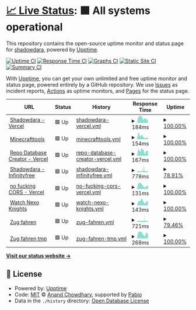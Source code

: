 # [📈 Live Status](https://shadowdara.github.io/upptime): <!--live status--> **🟩 All systems operational**

This repository contains the open-source uptime monitor and status page for [shadowdara](shadowdara.github.io), powered by [Upptime](https://github.com/upptime/upptime).

[![Uptime CI](https://github.com/shadowdara/upptime/workflows/Uptime%20CI/badge.svg)](https://github.com/shadowdara/upptime/actions?query=workflow%3A%22Uptime+CI%22)
[![Response Time CI](https://github.com/shadowdara/upptime/workflows/Response%20Time%20CI/badge.svg)](https://github.com/shadowdara/upptime/actions?query=workflow%3A%22Response+Time+CI%22)
[![Graphs CI](https://github.com/shadowdara/upptime/workflows/Graphs%20CI/badge.svg)](https://github.com/shadowdara/upptime/actions?query=workflow%3A%22Graphs+CI%22)
[![Static Site CI](https://github.com/shadowdara/upptime/workflows/Static%20Site%20CI/badge.svg)](https://github.com/shadowdara/upptime/actions?query=workflow%3A%22Static+Site+CI%22)
[![Summary CI](https://github.com/shadowdara/upptime/workflows/Summary%20CI/badge.svg)](https://github.com/shadowdara/upptime/actions?query=workflow%3A%22Summary+CI%22)

With [Upptime](https://upptime.js.org), you can get your own unlimited and free uptime monitor and status page, powered entirely by a GitHub repository. We use [Issues](https://github.com/shadowdara/upptime/issues) as incident reports, [Actions](https://github.com/shadowdara/upptime/actions) as uptime monitors, and [Pages](https://shadowdara.github.io/upptime) for the status page.

<!--start: status pages-->
<!-- This summary is generated by Upptime (https://github.com/upptime/upptime) -->
<!-- Do not edit this manually, your changes will be overwritten -->
<!-- prettier-ignore -->
| URL | Status | History | Response Time | Uptime |
| --- | ------ | ------- | ------------- | ------ |
| <img alt="" src="https://icons.duckduckgo.com/ip3/shadowdara.vercel.app.ico" height="13"> [Shadowdara - Vercel](https://shadowdara.vercel.app/) | 🟩 Up | [shadowdara-vercel.yml](https://github.com/ShadowDara/upptime/commits/HEAD/history/shadowdara-vercel.yml) | <details><summary><img alt="Response time graph" src="./graphs/shadowdara-vercel/response-time-week.png" height="20"> 184ms</summary><br><a href="https://shadowdara.github.io/upptime/history/shadowdara-vercel"><img alt="Response time 169" src="https://img.shields.io/endpoint?url=https%3A%2F%2Fraw.githubusercontent.com%2FShadowDara%2Fupptime%2FHEAD%2Fapi%2Fshadowdara-vercel%2Fresponse-time.json"></a><br><a href="https://shadowdara.github.io/upptime/history/shadowdara-vercel"><img alt="24-hour response time 86" src="https://img.shields.io/endpoint?url=https%3A%2F%2Fraw.githubusercontent.com%2FShadowDara%2Fupptime%2FHEAD%2Fapi%2Fshadowdara-vercel%2Fresponse-time-day.json"></a><br><a href="https://shadowdara.github.io/upptime/history/shadowdara-vercel"><img alt="7-day response time 184" src="https://img.shields.io/endpoint?url=https%3A%2F%2Fraw.githubusercontent.com%2FShadowDara%2Fupptime%2FHEAD%2Fapi%2Fshadowdara-vercel%2Fresponse-time-week.json"></a><br><a href="https://shadowdara.github.io/upptime/history/shadowdara-vercel"><img alt="30-day response time 175" src="https://img.shields.io/endpoint?url=https%3A%2F%2Fraw.githubusercontent.com%2FShadowDara%2Fupptime%2FHEAD%2Fapi%2Fshadowdara-vercel%2Fresponse-time-month.json"></a><br><a href="https://shadowdara.github.io/upptime/history/shadowdara-vercel"><img alt="1-year response time 169" src="https://img.shields.io/endpoint?url=https%3A%2F%2Fraw.githubusercontent.com%2FShadowDara%2Fupptime%2FHEAD%2Fapi%2Fshadowdara-vercel%2Fresponse-time-year.json"></a></details> | <details><summary><a href="https://shadowdara.github.io/upptime/history/shadowdara-vercel">100.00%</a></summary><a href="https://shadowdara.github.io/upptime/history/shadowdara-vercel"><img alt="All-time uptime 99.85%" src="https://img.shields.io/endpoint?url=https%3A%2F%2Fraw.githubusercontent.com%2FShadowDara%2Fupptime%2FHEAD%2Fapi%2Fshadowdara-vercel%2Fuptime.json"></a><br><a href="https://shadowdara.github.io/upptime/history/shadowdara-vercel"><img alt="24-hour uptime 100.00%" src="https://img.shields.io/endpoint?url=https%3A%2F%2Fraw.githubusercontent.com%2FShadowDara%2Fupptime%2FHEAD%2Fapi%2Fshadowdara-vercel%2Fuptime-day.json"></a><br><a href="https://shadowdara.github.io/upptime/history/shadowdara-vercel"><img alt="7-day uptime 100.00%" src="https://img.shields.io/endpoint?url=https%3A%2F%2Fraw.githubusercontent.com%2FShadowDara%2Fupptime%2FHEAD%2Fapi%2Fshadowdara-vercel%2Fuptime-week.json"></a><br><a href="https://shadowdara.github.io/upptime/history/shadowdara-vercel"><img alt="30-day uptime 99.51%" src="https://img.shields.io/endpoint?url=https%3A%2F%2Fraw.githubusercontent.com%2FShadowDara%2Fupptime%2FHEAD%2Fapi%2Fshadowdara-vercel%2Fuptime-month.json"></a><br><a href="https://shadowdara.github.io/upptime/history/shadowdara-vercel"><img alt="1-year uptime 99.85%" src="https://img.shields.io/endpoint?url=https%3A%2F%2Fraw.githubusercontent.com%2FShadowDara%2Fupptime%2FHEAD%2Fapi%2Fshadowdara-vercel%2Fuptime-year.json"></a></details>
| <img alt="" src="https://icons.duckduckgo.com/ip3/minecrafttools.vercel.app.ico" height="13"> [Minecrafttools](https://minecrafttools.vercel.app/) | 🟩 Up | [minecrafttools.yml](https://github.com/ShadowDara/upptime/commits/HEAD/history/minecrafttools.yml) | <details><summary><img alt="Response time graph" src="./graphs/minecrafttools/response-time-week.png" height="20"> 154ms</summary><br><a href="https://shadowdara.github.io/upptime/history/minecrafttools"><img alt="Response time 153" src="https://img.shields.io/endpoint?url=https%3A%2F%2Fraw.githubusercontent.com%2FShadowDara%2Fupptime%2FHEAD%2Fapi%2Fminecrafttools%2Fresponse-time.json"></a><br><a href="https://shadowdara.github.io/upptime/history/minecrafttools"><img alt="24-hour response time 84" src="https://img.shields.io/endpoint?url=https%3A%2F%2Fraw.githubusercontent.com%2FShadowDara%2Fupptime%2FHEAD%2Fapi%2Fminecrafttools%2Fresponse-time-day.json"></a><br><a href="https://shadowdara.github.io/upptime/history/minecrafttools"><img alt="7-day response time 154" src="https://img.shields.io/endpoint?url=https%3A%2F%2Fraw.githubusercontent.com%2FShadowDara%2Fupptime%2FHEAD%2Fapi%2Fminecrafttools%2Fresponse-time-week.json"></a><br><a href="https://shadowdara.github.io/upptime/history/minecrafttools"><img alt="30-day response time 154" src="https://img.shields.io/endpoint?url=https%3A%2F%2Fraw.githubusercontent.com%2FShadowDara%2Fupptime%2FHEAD%2Fapi%2Fminecrafttools%2Fresponse-time-month.json"></a><br><a href="https://shadowdara.github.io/upptime/history/minecrafttools"><img alt="1-year response time 153" src="https://img.shields.io/endpoint?url=https%3A%2F%2Fraw.githubusercontent.com%2FShadowDara%2Fupptime%2FHEAD%2Fapi%2Fminecrafttools%2Fresponse-time-year.json"></a></details> | <details><summary><a href="https://shadowdara.github.io/upptime/history/minecrafttools">100.00%</a></summary><a href="https://shadowdara.github.io/upptime/history/minecrafttools"><img alt="All-time uptime 99.71%" src="https://img.shields.io/endpoint?url=https%3A%2F%2Fraw.githubusercontent.com%2FShadowDara%2Fupptime%2FHEAD%2Fapi%2Fminecrafttools%2Fuptime.json"></a><br><a href="https://shadowdara.github.io/upptime/history/minecrafttools"><img alt="24-hour uptime 100.00%" src="https://img.shields.io/endpoint?url=https%3A%2F%2Fraw.githubusercontent.com%2FShadowDara%2Fupptime%2FHEAD%2Fapi%2Fminecrafttools%2Fuptime-day.json"></a><br><a href="https://shadowdara.github.io/upptime/history/minecrafttools"><img alt="7-day uptime 100.00%" src="https://img.shields.io/endpoint?url=https%3A%2F%2Fraw.githubusercontent.com%2FShadowDara%2Fupptime%2FHEAD%2Fapi%2Fminecrafttools%2Fuptime-week.json"></a><br><a href="https://shadowdara.github.io/upptime/history/minecrafttools"><img alt="30-day uptime 99.52%" src="https://img.shields.io/endpoint?url=https%3A%2F%2Fraw.githubusercontent.com%2FShadowDara%2Fupptime%2FHEAD%2Fapi%2Fminecrafttools%2Fuptime-month.json"></a><br><a href="https://shadowdara.github.io/upptime/history/minecrafttools"><img alt="1-year uptime 99.71%" src="https://img.shields.io/endpoint?url=https%3A%2F%2Fraw.githubusercontent.com%2FShadowDara%2Fupptime%2FHEAD%2Fapi%2Fminecrafttools%2Fuptime-year.json"></a></details>
| <img alt="" src="https://icons.duckduckgo.com/ip3/repo-database-creator.vercel.app.ico" height="13"> [Repo Database Creator - Vercel](https://repo-database-creator.vercel.app/) | 🟩 Up | [repo-database-creator-vercel.yml](https://github.com/ShadowDara/upptime/commits/HEAD/history/repo-database-creator-vercel.yml) | <details><summary><img alt="Response time graph" src="./graphs/repo-database-creator-vercel/response-time-week.png" height="20"> 167ms</summary><br><a href="https://shadowdara.github.io/upptime/history/repo-database-creator-vercel"><img alt="Response time 159" src="https://img.shields.io/endpoint?url=https%3A%2F%2Fraw.githubusercontent.com%2FShadowDara%2Fupptime%2FHEAD%2Fapi%2Frepo-database-creator-vercel%2Fresponse-time.json"></a><br><a href="https://shadowdara.github.io/upptime/history/repo-database-creator-vercel"><img alt="24-hour response time 162" src="https://img.shields.io/endpoint?url=https%3A%2F%2Fraw.githubusercontent.com%2FShadowDara%2Fupptime%2FHEAD%2Fapi%2Frepo-database-creator-vercel%2Fresponse-time-day.json"></a><br><a href="https://shadowdara.github.io/upptime/history/repo-database-creator-vercel"><img alt="7-day response time 167" src="https://img.shields.io/endpoint?url=https%3A%2F%2Fraw.githubusercontent.com%2FShadowDara%2Fupptime%2FHEAD%2Fapi%2Frepo-database-creator-vercel%2Fresponse-time-week.json"></a><br><a href="https://shadowdara.github.io/upptime/history/repo-database-creator-vercel"><img alt="30-day response time 169" src="https://img.shields.io/endpoint?url=https%3A%2F%2Fraw.githubusercontent.com%2FShadowDara%2Fupptime%2FHEAD%2Fapi%2Frepo-database-creator-vercel%2Fresponse-time-month.json"></a><br><a href="https://shadowdara.github.io/upptime/history/repo-database-creator-vercel"><img alt="1-year response time 159" src="https://img.shields.io/endpoint?url=https%3A%2F%2Fraw.githubusercontent.com%2FShadowDara%2Fupptime%2FHEAD%2Fapi%2Frepo-database-creator-vercel%2Fresponse-time-year.json"></a></details> | <details><summary><a href="https://shadowdara.github.io/upptime/history/repo-database-creator-vercel">100.00%</a></summary><a href="https://shadowdara.github.io/upptime/history/repo-database-creator-vercel"><img alt="All-time uptime 99.85%" src="https://img.shields.io/endpoint?url=https%3A%2F%2Fraw.githubusercontent.com%2FShadowDara%2Fupptime%2FHEAD%2Fapi%2Frepo-database-creator-vercel%2Fuptime.json"></a><br><a href="https://shadowdara.github.io/upptime/history/repo-database-creator-vercel"><img alt="24-hour uptime 100.00%" src="https://img.shields.io/endpoint?url=https%3A%2F%2Fraw.githubusercontent.com%2FShadowDara%2Fupptime%2FHEAD%2Fapi%2Frepo-database-creator-vercel%2Fuptime-day.json"></a><br><a href="https://shadowdara.github.io/upptime/history/repo-database-creator-vercel"><img alt="7-day uptime 100.00%" src="https://img.shields.io/endpoint?url=https%3A%2F%2Fraw.githubusercontent.com%2FShadowDara%2Fupptime%2FHEAD%2Fapi%2Frepo-database-creator-vercel%2Fuptime-week.json"></a><br><a href="https://shadowdara.github.io/upptime/history/repo-database-creator-vercel"><img alt="30-day uptime 99.53%" src="https://img.shields.io/endpoint?url=https%3A%2F%2Fraw.githubusercontent.com%2FShadowDara%2Fupptime%2FHEAD%2Fapi%2Frepo-database-creator-vercel%2Fuptime-month.json"></a><br><a href="https://shadowdara.github.io/upptime/history/repo-database-creator-vercel"><img alt="1-year uptime 99.85%" src="https://img.shields.io/endpoint?url=https%3A%2F%2Fraw.githubusercontent.com%2FShadowDara%2Fupptime%2FHEAD%2Fapi%2Frepo-database-creator-vercel%2Fuptime-year.json"></a></details>
| <img alt="" src="https://icons.duckduckgo.com/ip3/shadowdara.42web.io.ico" height="13"> [Shadowdara - Infinityfree](https://shadowdara.42web.io/) | 🟩 Up | [shadowdara-infinityfree.yml](https://github.com/ShadowDara/upptime/commits/HEAD/history/shadowdara-infinityfree.yml) | <details><summary><img alt="Response time graph" src="./graphs/shadowdara-infinityfree/response-time-week.png" height="20"> 778ms</summary><br><a href="https://shadowdara.github.io/upptime/history/shadowdara-infinityfree"><img alt="Response time 796" src="https://img.shields.io/endpoint?url=https%3A%2F%2Fraw.githubusercontent.com%2FShadowDara%2Fupptime%2FHEAD%2Fapi%2Fshadowdara-infinityfree%2Fresponse-time.json"></a><br><a href="https://shadowdara.github.io/upptime/history/shadowdara-infinityfree"><img alt="24-hour response time 669" src="https://img.shields.io/endpoint?url=https%3A%2F%2Fraw.githubusercontent.com%2FShadowDara%2Fupptime%2FHEAD%2Fapi%2Fshadowdara-infinityfree%2Fresponse-time-day.json"></a><br><a href="https://shadowdara.github.io/upptime/history/shadowdara-infinityfree"><img alt="7-day response time 778" src="https://img.shields.io/endpoint?url=https%3A%2F%2Fraw.githubusercontent.com%2FShadowDara%2Fupptime%2FHEAD%2Fapi%2Fshadowdara-infinityfree%2Fresponse-time-week.json"></a><br><a href="https://shadowdara.github.io/upptime/history/shadowdara-infinityfree"><img alt="30-day response time 792" src="https://img.shields.io/endpoint?url=https%3A%2F%2Fraw.githubusercontent.com%2FShadowDara%2Fupptime%2FHEAD%2Fapi%2Fshadowdara-infinityfree%2Fresponse-time-month.json"></a><br><a href="https://shadowdara.github.io/upptime/history/shadowdara-infinityfree"><img alt="1-year response time 796" src="https://img.shields.io/endpoint?url=https%3A%2F%2Fraw.githubusercontent.com%2FShadowDara%2Fupptime%2FHEAD%2Fapi%2Fshadowdara-infinityfree%2Fresponse-time-year.json"></a></details> | <details><summary><a href="https://shadowdara.github.io/upptime/history/shadowdara-infinityfree">78.91%</a></summary><a href="https://shadowdara.github.io/upptime/history/shadowdara-infinityfree"><img alt="All-time uptime 97.95%" src="https://img.shields.io/endpoint?url=https%3A%2F%2Fraw.githubusercontent.com%2FShadowDara%2Fupptime%2FHEAD%2Fapi%2Fshadowdara-infinityfree%2Fuptime.json"></a><br><a href="https://shadowdara.github.io/upptime/history/shadowdara-infinityfree"><img alt="24-hour uptime 79.30%" src="https://img.shields.io/endpoint?url=https%3A%2F%2Fraw.githubusercontent.com%2FShadowDara%2Fupptime%2FHEAD%2Fapi%2Fshadowdara-infinityfree%2Fuptime-day.json"></a><br><a href="https://shadowdara.github.io/upptime/history/shadowdara-infinityfree"><img alt="7-day uptime 78.91%" src="https://img.shields.io/endpoint?url=https%3A%2F%2Fraw.githubusercontent.com%2FShadowDara%2Fupptime%2FHEAD%2Fapi%2Fshadowdara-infinityfree%2Fuptime-week.json"></a><br><a href="https://shadowdara.github.io/upptime/history/shadowdara-infinityfree"><img alt="30-day uptime 91.68%" src="https://img.shields.io/endpoint?url=https%3A%2F%2Fraw.githubusercontent.com%2FShadowDara%2Fupptime%2FHEAD%2Fapi%2Fshadowdara-infinityfree%2Fuptime-month.json"></a><br><a href="https://shadowdara.github.io/upptime/history/shadowdara-infinityfree"><img alt="1-year uptime 97.95%" src="https://img.shields.io/endpoint?url=https%3A%2F%2Fraw.githubusercontent.com%2FShadowDara%2Fupptime%2FHEAD%2Fapi%2Fshadowdara-infinityfree%2Fuptime-year.json"></a></details>
| <img alt="" src="https://icons.duckduckgo.com/ip3/no-fucking-cors.vercel.app.ico" height="13"> [no fucking CORS - Vercel](https://no-fucking-cors.vercel.app/) | 🟩 Up | [no-fucking-cors-vercel.yml](https://github.com/ShadowDara/upptime/commits/HEAD/history/no-fucking-cors-vercel.yml) | <details><summary><img alt="Response time graph" src="./graphs/no-fucking-cors-vercel/response-time-week.png" height="20"> 131ms</summary><br><a href="https://shadowdara.github.io/upptime/history/no-fucking-cors-vercel"><img alt="Response time 152" src="https://img.shields.io/endpoint?url=https%3A%2F%2Fraw.githubusercontent.com%2FShadowDara%2Fupptime%2FHEAD%2Fapi%2Fno-fucking-cors-vercel%2Fresponse-time.json"></a><br><a href="https://shadowdara.github.io/upptime/history/no-fucking-cors-vercel"><img alt="24-hour response time 120" src="https://img.shields.io/endpoint?url=https%3A%2F%2Fraw.githubusercontent.com%2FShadowDara%2Fupptime%2FHEAD%2Fapi%2Fno-fucking-cors-vercel%2Fresponse-time-day.json"></a><br><a href="https://shadowdara.github.io/upptime/history/no-fucking-cors-vercel"><img alt="7-day response time 131" src="https://img.shields.io/endpoint?url=https%3A%2F%2Fraw.githubusercontent.com%2FShadowDara%2Fupptime%2FHEAD%2Fapi%2Fno-fucking-cors-vercel%2Fresponse-time-week.json"></a><br><a href="https://shadowdara.github.io/upptime/history/no-fucking-cors-vercel"><img alt="30-day response time 147" src="https://img.shields.io/endpoint?url=https%3A%2F%2Fraw.githubusercontent.com%2FShadowDara%2Fupptime%2FHEAD%2Fapi%2Fno-fucking-cors-vercel%2Fresponse-time-month.json"></a><br><a href="https://shadowdara.github.io/upptime/history/no-fucking-cors-vercel"><img alt="1-year response time 152" src="https://img.shields.io/endpoint?url=https%3A%2F%2Fraw.githubusercontent.com%2FShadowDara%2Fupptime%2FHEAD%2Fapi%2Fno-fucking-cors-vercel%2Fresponse-time-year.json"></a></details> | <details><summary><a href="https://shadowdara.github.io/upptime/history/no-fucking-cors-vercel">100.00%</a></summary><a href="https://shadowdara.github.io/upptime/history/no-fucking-cors-vercel"><img alt="All-time uptime 99.86%" src="https://img.shields.io/endpoint?url=https%3A%2F%2Fraw.githubusercontent.com%2FShadowDara%2Fupptime%2FHEAD%2Fapi%2Fno-fucking-cors-vercel%2Fuptime.json"></a><br><a href="https://shadowdara.github.io/upptime/history/no-fucking-cors-vercel"><img alt="24-hour uptime 100.00%" src="https://img.shields.io/endpoint?url=https%3A%2F%2Fraw.githubusercontent.com%2FShadowDara%2Fupptime%2FHEAD%2Fapi%2Fno-fucking-cors-vercel%2Fuptime-day.json"></a><br><a href="https://shadowdara.github.io/upptime/history/no-fucking-cors-vercel"><img alt="7-day uptime 100.00%" src="https://img.shields.io/endpoint?url=https%3A%2F%2Fraw.githubusercontent.com%2FShadowDara%2Fupptime%2FHEAD%2Fapi%2Fno-fucking-cors-vercel%2Fuptime-week.json"></a><br><a href="https://shadowdara.github.io/upptime/history/no-fucking-cors-vercel"><img alt="30-day uptime 99.57%" src="https://img.shields.io/endpoint?url=https%3A%2F%2Fraw.githubusercontent.com%2FShadowDara%2Fupptime%2FHEAD%2Fapi%2Fno-fucking-cors-vercel%2Fuptime-month.json"></a><br><a href="https://shadowdara.github.io/upptime/history/no-fucking-cors-vercel"><img alt="1-year uptime 99.86%" src="https://img.shields.io/endpoint?url=https%3A%2F%2Fraw.githubusercontent.com%2FShadowDara%2Fupptime%2FHEAD%2Fapi%2Fno-fucking-cors-vercel%2Fuptime-year.json"></a></details>
| <img alt="" src="https://icons.duckduckgo.com/ip3/watchnexoknights.vercel.app.ico" height="13"> [Watch Nexo Knights](https://watchnexoknights.vercel.app/) | 🟩 Up | [watch-nexo-knights.yml](https://github.com/ShadowDara/upptime/commits/HEAD/history/watch-nexo-knights.yml) | <details><summary><img alt="Response time graph" src="./graphs/watch-nexo-knights/response-time-week.png" height="20"> 143ms</summary><br><a href="https://shadowdara.github.io/upptime/history/watch-nexo-knights"><img alt="Response time 143" src="https://img.shields.io/endpoint?url=https%3A%2F%2Fraw.githubusercontent.com%2FShadowDara%2Fupptime%2FHEAD%2Fapi%2Fwatch-nexo-knights%2Fresponse-time.json"></a><br><a href="https://shadowdara.github.io/upptime/history/watch-nexo-knights"><img alt="24-hour response time 163" src="https://img.shields.io/endpoint?url=https%3A%2F%2Fraw.githubusercontent.com%2FShadowDara%2Fupptime%2FHEAD%2Fapi%2Fwatch-nexo-knights%2Fresponse-time-day.json"></a><br><a href="https://shadowdara.github.io/upptime/history/watch-nexo-knights"><img alt="7-day response time 143" src="https://img.shields.io/endpoint?url=https%3A%2F%2Fraw.githubusercontent.com%2FShadowDara%2Fupptime%2FHEAD%2Fapi%2Fwatch-nexo-knights%2Fresponse-time-week.json"></a><br><a href="https://shadowdara.github.io/upptime/history/watch-nexo-knights"><img alt="30-day response time 139" src="https://img.shields.io/endpoint?url=https%3A%2F%2Fraw.githubusercontent.com%2FShadowDara%2Fupptime%2FHEAD%2Fapi%2Fwatch-nexo-knights%2Fresponse-time-month.json"></a><br><a href="https://shadowdara.github.io/upptime/history/watch-nexo-knights"><img alt="1-year response time 143" src="https://img.shields.io/endpoint?url=https%3A%2F%2Fraw.githubusercontent.com%2FShadowDara%2Fupptime%2FHEAD%2Fapi%2Fwatch-nexo-knights%2Fresponse-time-year.json"></a></details> | <details><summary><a href="https://shadowdara.github.io/upptime/history/watch-nexo-knights">100.00%</a></summary><a href="https://shadowdara.github.io/upptime/history/watch-nexo-knights"><img alt="All-time uptime 99.85%" src="https://img.shields.io/endpoint?url=https%3A%2F%2Fraw.githubusercontent.com%2FShadowDara%2Fupptime%2FHEAD%2Fapi%2Fwatch-nexo-knights%2Fuptime.json"></a><br><a href="https://shadowdara.github.io/upptime/history/watch-nexo-knights"><img alt="24-hour uptime 100.00%" src="https://img.shields.io/endpoint?url=https%3A%2F%2Fraw.githubusercontent.com%2FShadowDara%2Fupptime%2FHEAD%2Fapi%2Fwatch-nexo-knights%2Fuptime-day.json"></a><br><a href="https://shadowdara.github.io/upptime/history/watch-nexo-knights"><img alt="7-day uptime 100.00%" src="https://img.shields.io/endpoint?url=https%3A%2F%2Fraw.githubusercontent.com%2FShadowDara%2Fupptime%2FHEAD%2Fapi%2Fwatch-nexo-knights%2Fuptime-week.json"></a><br><a href="https://shadowdara.github.io/upptime/history/watch-nexo-knights"><img alt="30-day uptime 99.57%" src="https://img.shields.io/endpoint?url=https%3A%2F%2Fraw.githubusercontent.com%2FShadowDara%2Fupptime%2FHEAD%2Fapi%2Fwatch-nexo-knights%2Fuptime-month.json"></a><br><a href="https://shadowdara.github.io/upptime/history/watch-nexo-knights"><img alt="1-year uptime 99.85%" src="https://img.shields.io/endpoint?url=https%3A%2F%2Fraw.githubusercontent.com%2FShadowDara%2Fupptime%2FHEAD%2Fapi%2Fwatch-nexo-knights%2Fuptime-year.json"></a></details>
| <img alt="" src="https://icons.duckduckgo.com/ip3/zug-fahren.rf.gd.ico" height="13"> [Zug fahren](https://zug-fahren.rf.gd/) | 🟩 Up | [zug-fahren.yml](https://github.com/ShadowDara/upptime/commits/HEAD/history/zug-fahren.yml) | <details><summary><img alt="Response time graph" src="./graphs/zug-fahren/response-time-week.png" height="20"> 721ms</summary><br><a href="https://shadowdara.github.io/upptime/history/zug-fahren"><img alt="Response time 729" src="https://img.shields.io/endpoint?url=https%3A%2F%2Fraw.githubusercontent.com%2FShadowDara%2Fupptime%2FHEAD%2Fapi%2Fzug-fahren%2Fresponse-time.json"></a><br><a href="https://shadowdara.github.io/upptime/history/zug-fahren"><img alt="24-hour response time 667" src="https://img.shields.io/endpoint?url=https%3A%2F%2Fraw.githubusercontent.com%2FShadowDara%2Fupptime%2FHEAD%2Fapi%2Fzug-fahren%2Fresponse-time-day.json"></a><br><a href="https://shadowdara.github.io/upptime/history/zug-fahren"><img alt="7-day response time 721" src="https://img.shields.io/endpoint?url=https%3A%2F%2Fraw.githubusercontent.com%2FShadowDara%2Fupptime%2FHEAD%2Fapi%2Fzug-fahren%2Fresponse-time-week.json"></a><br><a href="https://shadowdara.github.io/upptime/history/zug-fahren"><img alt="30-day response time 759" src="https://img.shields.io/endpoint?url=https%3A%2F%2Fraw.githubusercontent.com%2FShadowDara%2Fupptime%2FHEAD%2Fapi%2Fzug-fahren%2Fresponse-time-month.json"></a><br><a href="https://shadowdara.github.io/upptime/history/zug-fahren"><img alt="1-year response time 729" src="https://img.shields.io/endpoint?url=https%3A%2F%2Fraw.githubusercontent.com%2FShadowDara%2Fupptime%2FHEAD%2Fapi%2Fzug-fahren%2Fresponse-time-year.json"></a></details> | <details><summary><a href="https://shadowdara.github.io/upptime/history/zug-fahren">79.46%</a></summary><a href="https://shadowdara.github.io/upptime/history/zug-fahren"><img alt="All-time uptime 97.66%" src="https://img.shields.io/endpoint?url=https%3A%2F%2Fraw.githubusercontent.com%2FShadowDara%2Fupptime%2FHEAD%2Fapi%2Fzug-fahren%2Fuptime.json"></a><br><a href="https://shadowdara.github.io/upptime/history/zug-fahren"><img alt="24-hour uptime 79.60%" src="https://img.shields.io/endpoint?url=https%3A%2F%2Fraw.githubusercontent.com%2FShadowDara%2Fupptime%2FHEAD%2Fapi%2Fzug-fahren%2Fuptime-day.json"></a><br><a href="https://shadowdara.github.io/upptime/history/zug-fahren"><img alt="7-day uptime 79.46%" src="https://img.shields.io/endpoint?url=https%3A%2F%2Fraw.githubusercontent.com%2FShadowDara%2Fupptime%2FHEAD%2Fapi%2Fzug-fahren%2Fuptime-week.json"></a><br><a href="https://shadowdara.github.io/upptime/history/zug-fahren"><img alt="30-day uptime 91.66%" src="https://img.shields.io/endpoint?url=https%3A%2F%2Fraw.githubusercontent.com%2FShadowDara%2Fupptime%2FHEAD%2Fapi%2Fzug-fahren%2Fuptime-month.json"></a><br><a href="https://shadowdara.github.io/upptime/history/zug-fahren"><img alt="1-year uptime 97.66%" src="https://img.shields.io/endpoint?url=https%3A%2F%2Fraw.githubusercontent.com%2FShadowDara%2Fupptime%2FHEAD%2Fapi%2Fzug-fahren%2Fuptime-year.json"></a></details>
| <img alt="" src="https://icons.duckduckgo.com/ip3/zug-fahren-tp.vercel.app.ico" height="13"> [Zug fahren tmp](https://zug-fahren-tp.vercel.app/) | 🟩 Up | [zug-fahren-tmp.yml](https://github.com/ShadowDara/upptime/commits/HEAD/history/zug-fahren-tmp.yml) | <details><summary><img alt="Response time graph" src="./graphs/zug-fahren-tmp/response-time-week.png" height="20"> 268ms</summary><br><a href="https://shadowdara.github.io/upptime/history/zug-fahren-tmp"><img alt="Response time 212" src="https://img.shields.io/endpoint?url=https%3A%2F%2Fraw.githubusercontent.com%2FShadowDara%2Fupptime%2FHEAD%2Fapi%2Fzug-fahren-tmp%2Fresponse-time.json"></a><br><a href="https://shadowdara.github.io/upptime/history/zug-fahren-tmp"><img alt="24-hour response time 221" src="https://img.shields.io/endpoint?url=https%3A%2F%2Fraw.githubusercontent.com%2FShadowDara%2Fupptime%2FHEAD%2Fapi%2Fzug-fahren-tmp%2Fresponse-time-day.json"></a><br><a href="https://shadowdara.github.io/upptime/history/zug-fahren-tmp"><img alt="7-day response time 268" src="https://img.shields.io/endpoint?url=https%3A%2F%2Fraw.githubusercontent.com%2FShadowDara%2Fupptime%2FHEAD%2Fapi%2Fzug-fahren-tmp%2Fresponse-time-week.json"></a><br><a href="https://shadowdara.github.io/upptime/history/zug-fahren-tmp"><img alt="30-day response time 269" src="https://img.shields.io/endpoint?url=https%3A%2F%2Fraw.githubusercontent.com%2FShadowDara%2Fupptime%2FHEAD%2Fapi%2Fzug-fahren-tmp%2Fresponse-time-month.json"></a><br><a href="https://shadowdara.github.io/upptime/history/zug-fahren-tmp"><img alt="1-year response time 212" src="https://img.shields.io/endpoint?url=https%3A%2F%2Fraw.githubusercontent.com%2FShadowDara%2Fupptime%2FHEAD%2Fapi%2Fzug-fahren-tmp%2Fresponse-time-year.json"></a></details> | <details><summary><a href="https://shadowdara.github.io/upptime/history/zug-fahren-tmp">100.00%</a></summary><a href="https://shadowdara.github.io/upptime/history/zug-fahren-tmp"><img alt="All-time uptime 99.84%" src="https://img.shields.io/endpoint?url=https%3A%2F%2Fraw.githubusercontent.com%2FShadowDara%2Fupptime%2FHEAD%2Fapi%2Fzug-fahren-tmp%2Fuptime.json"></a><br><a href="https://shadowdara.github.io/upptime/history/zug-fahren-tmp"><img alt="24-hour uptime 100.00%" src="https://img.shields.io/endpoint?url=https%3A%2F%2Fraw.githubusercontent.com%2FShadowDara%2Fupptime%2FHEAD%2Fapi%2Fzug-fahren-tmp%2Fuptime-day.json"></a><br><a href="https://shadowdara.github.io/upptime/history/zug-fahren-tmp"><img alt="7-day uptime 100.00%" src="https://img.shields.io/endpoint?url=https%3A%2F%2Fraw.githubusercontent.com%2FShadowDara%2Fupptime%2FHEAD%2Fapi%2Fzug-fahren-tmp%2Fuptime-week.json"></a><br><a href="https://shadowdara.github.io/upptime/history/zug-fahren-tmp"><img alt="30-day uptime 99.58%" src="https://img.shields.io/endpoint?url=https%3A%2F%2Fraw.githubusercontent.com%2FShadowDara%2Fupptime%2FHEAD%2Fapi%2Fzug-fahren-tmp%2Fuptime-month.json"></a><br><a href="https://shadowdara.github.io/upptime/history/zug-fahren-tmp"><img alt="1-year uptime 99.84%" src="https://img.shields.io/endpoint?url=https%3A%2F%2Fraw.githubusercontent.com%2FShadowDara%2Fupptime%2FHEAD%2Fapi%2Fzug-fahren-tmp%2Fuptime-year.json"></a></details>

<!--end: status pages-->

[**Visit our status website →**](https://shadowdara.github.io/upptime)

## 📄 License

- Powered by: [Upptime](https://github.com/upptime/upptime)
- Code: [MIT](./LICENSE) © [Anand Chowdhary](https://anandchowdhary.com), supported by [Pabio](https://pabio.com)
- Data in the `./history` directory: [Open Database License](https://opendatacommons.org/licenses/odbl/1-0/)
